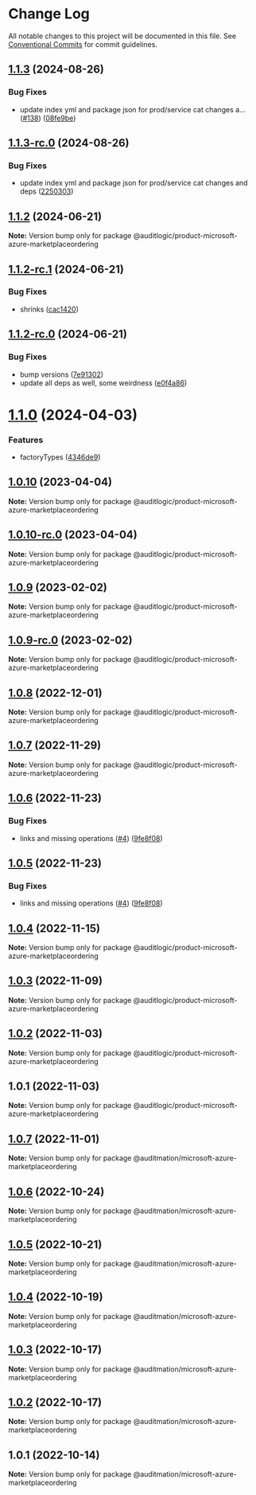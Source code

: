 # Change Log

All notable changes to this project will be documented in this file.
See [Conventional Commits](https://conventionalcommits.org) for commit guidelines.

## [1.1.3](https://github.com/auditlogic/product/compare/@auditlogic/product-microsoft-azure-marketplaceordering@1.1.2...@auditlogic/product-microsoft-azure-marketplaceordering@1.1.3) (2024-08-26)


### Bug Fixes

* update index yml and package json for prod/service cat changes a… ([#138](https://github.com/auditlogic/product/issues/138)) ([08fe9be](https://github.com/auditlogic/product/commit/08fe9beb1c8457462a19bc69caa02e6212d97e1a))





## [1.1.3-rc.0](https://github.com/auditlogic/product/compare/@auditlogic/product-microsoft-azure-marketplaceordering@1.1.2...@auditlogic/product-microsoft-azure-marketplaceordering@1.1.3-rc.0) (2024-08-26)


### Bug Fixes

* update index yml and package json for prod/service cat changes and deps ([2250303](https://github.com/auditlogic/product/commit/225030363a363608240135b7ebed386b28f01e4b))





## [1.1.2](https://github.com/auditlogic/product/compare/@auditlogic/product-microsoft-azure-marketplaceordering@1.1.2-rc.1...@auditlogic/product-microsoft-azure-marketplaceordering@1.1.2) (2024-06-21)

**Note:** Version bump only for package @auditlogic/product-microsoft-azure-marketplaceordering





## [1.1.2-rc.1](https://github.com/auditlogic/product/compare/@auditlogic/product-microsoft-azure-marketplaceordering@1.1.2-rc.0...@auditlogic/product-microsoft-azure-marketplaceordering@1.1.2-rc.1) (2024-06-21)


### Bug Fixes

* shrinks ([cac1420](https://github.com/auditlogic/product/commit/cac14200fefcd8183ab69fe89a47bd3f70f563e9))





## [1.1.2-rc.0](https://github.com/auditlogic/product/compare/@auditlogic/product-microsoft-azure-marketplaceordering@1.1.0...@auditlogic/product-microsoft-azure-marketplaceordering@1.1.2-rc.0) (2024-06-21)


### Bug Fixes

* bump versions ([7e91302](https://github.com/auditlogic/product/commit/7e913023b8b312150ed7762c32fbbe616be71de5))
* update all deps as well, some weirdness ([e0f4a86](https://github.com/auditlogic/product/commit/e0f4a864714e2d3de6bbf3da014d5312fe53be2f))





# [1.1.0](https://github.com/auditlogic/product/compare/@auditlogic/product-microsoft-azure-marketplaceordering@1.0.10...@auditlogic/product-microsoft-azure-marketplaceordering@1.1.0) (2024-04-03)


### Features

* factoryTypes ([4346de9](https://github.com/auditlogic/product/commit/4346de92693aee892fccf725338ffc7b80ab182b))





## [1.0.10](https://github.com/auditlogic/product/compare/@auditlogic/product-microsoft-azure-marketplaceordering@1.0.9...@auditlogic/product-microsoft-azure-marketplaceordering@1.0.10) (2023-04-04)

**Note:** Version bump only for package @auditlogic/product-microsoft-azure-marketplaceordering





## [1.0.10-rc.0](https://github.com/auditlogic/product/compare/@auditlogic/product-microsoft-azure-marketplaceordering@1.0.9...@auditlogic/product-microsoft-azure-marketplaceordering@1.0.10-rc.0) (2023-04-04)

**Note:** Version bump only for package @auditlogic/product-microsoft-azure-marketplaceordering





## [1.0.9](https://github.com/auditlogic/product/compare/@auditlogic/product-microsoft-azure-marketplaceordering@1.0.8...@auditlogic/product-microsoft-azure-marketplaceordering@1.0.9) (2023-02-02)

**Note:** Version bump only for package @auditlogic/product-microsoft-azure-marketplaceordering





## [1.0.9-rc.0](https://github.com/auditlogic/product/compare/@auditlogic/product-microsoft-azure-marketplaceordering@1.0.8...@auditlogic/product-microsoft-azure-marketplaceordering@1.0.9-rc.0) (2023-02-02)

**Note:** Version bump only for package @auditlogic/product-microsoft-azure-marketplaceordering





## [1.0.8](https://github.com/auditlogic/product/compare/@auditlogic/product-microsoft-azure-marketplaceordering@1.0.7...@auditlogic/product-microsoft-azure-marketplaceordering@1.0.8) (2022-12-01)

**Note:** Version bump only for package @auditlogic/product-microsoft-azure-marketplaceordering





## [1.0.7](https://github.com/auditlogic/product/compare/@auditlogic/product-microsoft-azure-marketplaceordering@1.0.6...@auditlogic/product-microsoft-azure-marketplaceordering@1.0.7) (2022-11-29)

**Note:** Version bump only for package @auditlogic/product-microsoft-azure-marketplaceordering





## [1.0.6](https://github.com/auditlogic/product/compare/@auditlogic/product-microsoft-azure-marketplaceordering@1.0.4...@auditlogic/product-microsoft-azure-marketplaceordering@1.0.6) (2022-11-23)


### Bug Fixes

* links and missing operations ([#4](https://github.com/auditlogic/product/issues/4)) ([9fe8f08](https://github.com/auditlogic/product/commit/9fe8f08fe7c57fdb79f991ac35bd6ac2e7dcad38))





## [1.0.5](https://github.com/auditlogic/product/compare/@auditlogic/product-microsoft-azure-marketplaceordering@1.0.4...@auditlogic/product-microsoft-azure-marketplaceordering@1.0.5) (2022-11-23)


### Bug Fixes

* links and missing operations ([#4](https://github.com/auditlogic/product/issues/4)) ([9fe8f08](https://github.com/auditlogic/product/commit/9fe8f08fe7c57fdb79f991ac35bd6ac2e7dcad38))





## [1.0.4](https://github.com/auditlogic/product/compare/@auditlogic/product-microsoft-azure-marketplaceordering@1.0.3...@auditlogic/product-microsoft-azure-marketplaceordering@1.0.4) (2022-11-15)

**Note:** Version bump only for package @auditlogic/product-microsoft-azure-marketplaceordering





## [1.0.3](https://github.com/auditlogic/product/compare/@auditlogic/product-microsoft-azure-marketplaceordering@1.0.2...@auditlogic/product-microsoft-azure-marketplaceordering@1.0.3) (2022-11-09)

**Note:** Version bump only for package @auditlogic/product-microsoft-azure-marketplaceordering





## [1.0.2](https://github.com/auditlogic/product/compare/@auditlogic/product-microsoft-azure-marketplaceordering@1.0.1...@auditlogic/product-microsoft-azure-marketplaceordering@1.0.2) (2022-11-03)

**Note:** Version bump only for package @auditlogic/product-microsoft-azure-marketplaceordering





## 1.0.1 (2022-11-03)

**Note:** Version bump only for package @auditlogic/product-microsoft-azure-marketplaceordering





## [1.0.7](https://github.com/auditmation/store-content/compare/@auditmation/microsoft-azure-marketplaceordering@1.0.6...@auditmation/microsoft-azure-marketplaceordering@1.0.7) (2022-11-01)

**Note:** Version bump only for package @auditmation/microsoft-azure-marketplaceordering





## [1.0.6](https://github.com/auditmation/store-content/compare/@auditmation/microsoft-azure-marketplaceordering@1.0.5...@auditmation/microsoft-azure-marketplaceordering@1.0.6) (2022-10-24)

**Note:** Version bump only for package @auditmation/microsoft-azure-marketplaceordering





## [1.0.5](https://github.com/auditmation/store-content/compare/@auditmation/microsoft-azure-marketplaceordering@1.0.4...@auditmation/microsoft-azure-marketplaceordering@1.0.5) (2022-10-21)

**Note:** Version bump only for package @auditmation/microsoft-azure-marketplaceordering





## [1.0.4](https://github.com/auditmation/store-content/compare/@auditmation/microsoft-azure-marketplaceordering@1.0.3...@auditmation/microsoft-azure-marketplaceordering@1.0.4) (2022-10-19)

**Note:** Version bump only for package @auditmation/microsoft-azure-marketplaceordering





## [1.0.3](https://github.com/auditmation/store-content/compare/@auditmation/microsoft-azure-marketplaceordering@1.0.2...@auditmation/microsoft-azure-marketplaceordering@1.0.3) (2022-10-17)

**Note:** Version bump only for package @auditmation/microsoft-azure-marketplaceordering





## [1.0.2](https://github.com/auditmation/store-content/compare/@auditmation/microsoft-azure-marketplaceordering@1.0.1...@auditmation/microsoft-azure-marketplaceordering@1.0.2) (2022-10-17)

**Note:** Version bump only for package @auditmation/microsoft-azure-marketplaceordering





## 1.0.1 (2022-10-14)

**Note:** Version bump only for package @auditmation/microsoft-azure-marketplaceordering
